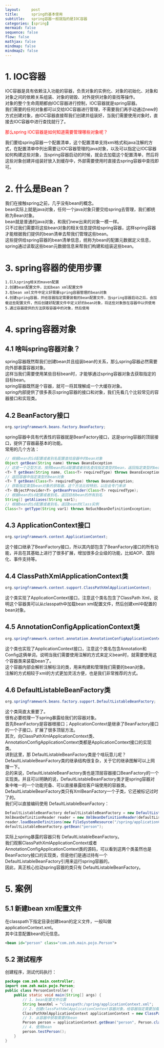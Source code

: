 ```yaml
---
layout:     post
title:      spring的基本使用
subtitle:   spring容器一般就指的是IOC容器
categories: [spring]
mermaid: false
sequence: false
flow: false
mathjax: false
mindmap: false
mindmap2: false
---
```


# 1. IOC容器
IOC容器是具有依赖注入功能的容器，负责对象的实例化、对象的初始化、对象和对象之间的依赖关系组装、对象的销毁、对外提供对象的查找等操作。   
对象的整个生命周期都由IOC容器进行控制，IOC容器就是spring容器。   
我们需要的任何对象都可以交给IOC容器进行管理，不需要我们再手动通过new的方式创建对象，由IOC容器直接帮我们创建并组装好，当我们需要使用对象时，直接去IOC容器中进行查找就行了。   

<font color="#FF0000">  那么spring IOC容器是如何知道需要管理哪些对象呢？  </font>   

我们要给spring容器一个配置清单，这个配置清单支持xml格式和java注解的方式，在配置清单中列出需要让IOC容器管理的java对象，以及可以指定让IOC容器如何构建这些对象，当spring容器启动的时候，就会去加载这个配置清单，然后将这些对象创建并组装好放入到缓存中，外部需要使用时直接去spring容器中查找即可。   

# 2. 什么是Bean？
我们在接触spring之前，几乎没有bean的概念。   
bean实际上就是java对象，任何一个java对象只要交给spring去管理，我们都统称为Bean对象。   
bean就是普通的java对象，和我们new出来的对象一模一样。   
只不过我们需要将这些bean对象的相关信息提供给spring容器，这样spring容器才能根据我们提供的bean清单去帮我们管理这些bean。   
这些提供给spring容器的bean清单信息，统称为bean的配置元数据定义信息，spring通过读取这些bean元数据信息来帮我们构建和组装这些bean。   

# 3. spring容器的使用步骤
```youtrack
1.引入spring相关的maven配置
2.创建bean配置文件，比如bean xml配置文件
3.在bean xml文件中定义好需要spring容器管理的bean对象
4.创建spring容器，并给容器指定需要装载的bean配置文件，当spring容器启动之后，会加载这些配置文件，然后创建好配置文件中定义好的bean对象，将这些对象放在容器中以供使用
5.通过容器提供的方法获取容器中的对象，然后使用
```

# 4. spring容器对象
## 4.1 啥叫spring容器对象？
spring容器既然帮我们创建bean并且组装bean的关系，那么spring容器必然需要向外部暴露容器对象。   
这样当我们需要使用某些目标bean时，才能够通过spring容器对象去获取指定的目标bean。   
spring容器既然是个容器，就可一将其理解成一个大缓存对象。   
spring内部提供了很多表示spring容器的接口和对象，我们先看几个比较常见的容器接口和实现类。   

## 4.2 BeanFactory接口
```java
org.springframework.beans.factory.BeanFactory;
```
spring容器中具有代表性的容器就是BeanFactory接口，这是spring容器的顶层接口，提供了容器最基本的功能。   
常用的几个方法：
```java
// 根据bean的id配置或者别名配置查找容器中的bean对象
Object getBean(String name) throws BeansException
// 这是一个泛型方法，按照bean的id配置或者别名查找指定类型的bean，返回指定类型的bean对象
<T> T getBean(String name, Class<T> requiredType) throws BeansException;
// 返回容器中指定类型的bean对象
<T> T getBean(Class<T> requiredType) throws BeansException;
// 获取指定类型bean对象的获取器，这个方法比较特别，以后会专门来讲
<T> ObjectProvider<T> getBeanProvider(Class<T> requiredType);
// 根据bean的id配置或者别名，返回目标bean的所有别名
String[] getAliases(String var1);
// 根据bean的id配置或者别名，返回bean的Class实例
Class<?> getType(String var1) throws NoSuchBeanDefinitionException;
```

## 4.3 ApplicationContext接口
```java
org.springframework.context.ApplicationContext;
```
这个接口继承了BeanFactory接口，所以其内部包含了BeanFactory接口的所有功能，并且在其基础上进行了很多扩展，增加很多企业级的功能，比如AOP、国际化、事件支持等。   

## 4.4 ClassPathXmlApplicationContext类
```java
org.springframework.context.support.ClassPathXmlApplicationContext;
```
这个类实现了ApplicationContext接口，注意这个类名包含了ClassPath Xml，说明这个容器类可以从classpath中加载bean xml配置文件，然后创建xml中配置的bean对象。   

## 4.5 AnnotationConfigApplicationContext类
```java
org.springframework.context.annotation.AnnotationConfigApplicationContext;
```
这个类也实现了ApplicationContext接口，注意这个类名包含Annotation和Config这俩单词，说明当我们需要使用注解的方式来定义bean时，就需要使用这个容器类来装载bean了。   
这个容器内部会解析注解标注的类，用来构建和管理我们需要的bean对象。   
注解的方式相较于xml的方式更加灵活方便，也是我们非常推荐的方式。   

## 4.6 DefaultListableBeanFactory类
```java
org.springframework.beans.factory.support.DefaultListableBeanFactory;
```
这个类简直太重要了。   
很有必要梳理一下spring暴露给我们的容器对象。   
首先BeanFactory是容器根接口；ApplicationContext是继承了BeanFactory接口的一个子接口，扩展了很多顶层方法。   
其次，向ClassPathXmlApplicationContext类、AnnotationConfigApplicationContext类都是ApplicationContext接口的实现类。   
讲到这里，那 DefaultListableBeanFactory类是个啥玩意儿呢？   
DefaultListableBeanFactory类的继承结构很复杂，关于它的继承图解可以上网搜一下。   
总的来说，DefaultListableBeanFactory类也是顶层容器接口BeanFactory的一个实现类。并且可以明确的说，DefaultListableBeanFactory类才是spring容器对象中唯一的一个功能完备、可以直接暴露给客户端使用的容器类。   
DefaultListableBeanFactory类只有XmlBeanFactory一个子类，它还被标记过时了的。   
我们可以直接编码使用 DefaultListableBeanFactory：   
```java
DefaultListableBeanFactory defaultListableBeanFactory = new DefaultListableBeanFactory();
XmlBeanDefinitionReader reader = new XmlBeanDefinitionReader(defaultListableBeanFactory);
reader.loadBeanDefinitions(new FileSystemResource("/spring/applicationContext.xml"));
defaultListableBeanFactory.getBean("person");
```
实际上spring暴露的容器只有 DefaultListableBeanFactory。   
我们观察ClassPathXmlApplicationContext或者AnnotationConfigApplicationContext类的源码，可以看到这两个类虽然也是BeanFactory接口的实现类，但是他们是通过持有一个DefaultListableBeanFactory引用来运行spring容器的。   
因此，真正核心拉动spring容器的类只有 DefaultListableBeanFactory。   

# 5. 案例
## 5.1 新建bean xml配置文件
在classpath下指定目录创建bean的定义文件，一般叫做applicationContext.xml。   
其中注意配置bean的元信息。   
```xml
<bean id="person" class="com.zeh.main.pojo.Person">
```
## 5.2 测试程序
创建程序，测试代码执行：   
```java
package com.zeh.main.controller;
import com.zeh.main.pojo.Person;
public class PersonController {
    public static void main(String[] args) {
        // 1. bean配置文件位置
        String beanXml = "classpath:/spring/applicationContext.xml";
        // 2. 创建classPathXmlApplicationContext容器对象，给容器指定需要加载的bean xml文件
        ClassPathXmlApplicationContext applicationContext = new ClassPathXmlApplicationContext(beanXml);
        // 3. 从容器中获取需要的bean
        Person person = applicationContext.getBean("person", Person.class);
        // 4. 使用bean
        person.testPerson();
    }
}
```

